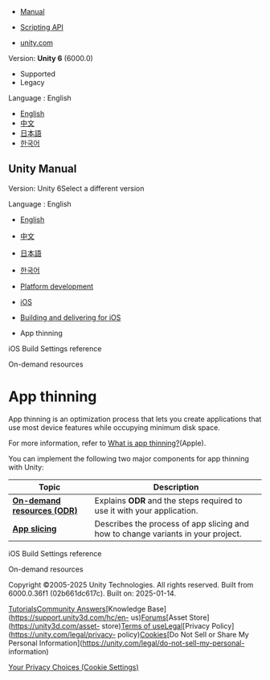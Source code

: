 [](https://docs.unity3d.com)

  * [Manual](../Manual/index.html)
  * [Scripting API](../ScriptReference/index.html)

  * [unity.com](https://unity.com/)

Version: **Unity 6** (6000.0)

  * Supported
  * Legacy

Language : English

  * [English](/Manual/AppThinning.html)
  * [中文](/cn/current/Manual/AppThinning.html)
  * [日本語](/ja/current/Manual/AppThinning.html)
  * [한국어](/kr/current/Manual/AppThinning.html)

[](https://docs.unity3d.com)

## Unity Manual

Version: Unity 6Select a different version

Language : English

  * [English](/Manual/AppThinning.html)
  * [中文](/cn/current/Manual/AppThinning.html)
  * [日本語](/ja/current/Manual/AppThinning.html)
  * [한국어](/kr/current/Manual/AppThinning.html)

  * [Platform development ](PlatformSpecific.html)
  * [iOS](iphone.html)
  * [Building and delivering for iOS](ios-building-and-delivering.html)
  * App thinning

[](BuildSettingsiOS.html)

iOS Build Settings reference

[](ios-ondemand-resources.html)

On-demand resources

# App thinning

App thinning is an optimization process that lets you create applications that
use most device features while occupying minimum disk space.

For more information, refer to [What is app
thinning?](https://developer.apple.com/library/tvos/documentation/IDEs/Conceptual/AppDistributionGuide/AppThinning/AppThinning.html)(Apple).

You can implement the following two major components for app thinning with
Unity:

**Topic** | **Description**  
---|---  
[**On-demand resources (ODR)**](ios-ondemand-resources.html) | Explains **ODR** and the steps required to use it with your application.  
[**App slicing**](ios-app-slicing.html) | Describes the process of app slicing and how to change variants in your project.  
  
[](BuildSettingsiOS.html)

iOS Build Settings reference

[](ios-ondemand-resources.html)

On-demand resources

Copyright ©2005-2025 Unity Technologies. All rights reserved. Built from
6000.0.36f1 (02b661dc617c). Built on: 2025-01-14.

[Tutorials](https://learn.unity.com/)[Community
Answers](https://answers.unity3d.com)[Knowledge
Base](https://support.unity3d.com/hc/en-
us)[Forums](https://forum.unity3d.com)[Asset Store](https://unity3d.com/asset-
store)[Terms of
use](https://docs.unity3d.com/Manual/TermsOfUse.html)[Legal](https://unity.com/legal)[Privacy
Policy](https://unity.com/legal/privacy-
policy)[Cookies](https://unity.com/legal/cookie-policy)[Do Not Sell or Share
My Personal Information](https://unity.com/legal/do-not-sell-my-personal-
information)

[Your Privacy Choices (Cookie Settings)](javascript:void\(0\);)

